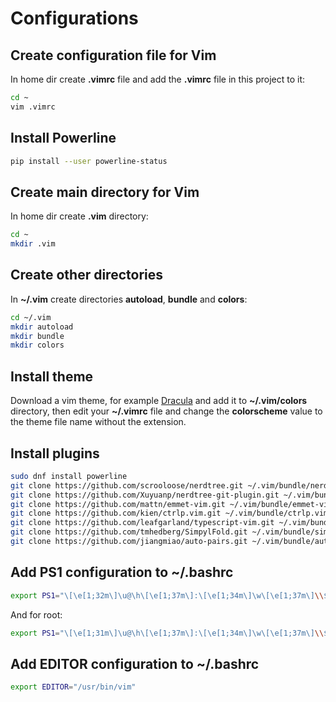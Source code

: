 # Configurations

## Create configuration file for Vim

In home dir create **.vimrc** file and add the **.vimrc** file in this project to it:

```sh
cd ~
vim .vimrc
```

## Install Powerline

```sh
pip install --user powerline-status
```

## Create main directory for Vim

 In home dir create **.vim** directory:
	
```sh
cd ~
mkdir .vim
```

## Create other directories

In **~/.vim** create directories **autoload**, **bundle** and **colors**:

```sh
cd ~/.vim
mkdir autoload
mkdir bundle
mkdir colors
```

## Install theme 

Download a vim theme, for example [Dracula](https://draculatheme.com/vim/) and add it to **~/.vim/colors** directory, then edit your **~/.vimrc** file and change the **colorscheme** value to the theme file name without the extension.

## Install plugins

```sh
sudo dnf install powerline
git clone https://github.com/scrooloose/nerdtree.git ~/.vim/bundle/nerdtree
git clone https://github.com/Xuyuanp/nerdtree-git-plugin.git ~/.vim/bundle/nerdtree-git-plugin
git clone https://github.com/mattn/emmet-vim.git ~/.vim/bundle/emmet-vim
git clone https://github.com/kien/ctrlp.vim.git ~/.vim/bundle/ctrlp.vim
git clone https://github.com/leafgarland/typescript-vim.git ~/.vim/bundle/typescript-vim
git clone https://github.com/tmhedberg/SimpylFold.git ~/.vim/bundle/simply-l-fold
git clone https://github.com/jiangmiao/auto-pairs.git ~/.vim/bundle/auto-pairs
```

## Add PS1 configuration to ~/.bashrc

```sh
export PS1="\[\e[1;32m\]\u@\h\[\e[1;37m\]:\[\e[1;34m\]\w\[\e[1;37m\]\\$ \[$(tput sgr0)\]\[\e[m\]"
```

And for root:

```sh
export PS1="\[\e[1;31m\]\u@\h\[\e[1;37m\]:\[\e[1;34m\]\w\[\e[1;37m\]\\$ \[$(tput sgr0)\]\[\e[m\]"
```

## Add EDITOR configuration to ~/.bashrc

```sh
export EDITOR="/usr/bin/vim"
```
